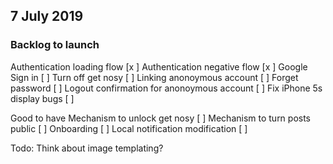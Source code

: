 ## 7 July 2019 ##
### Backlog to launch ###
Authentication loading flow [x ]
Authentication negative flow [x ]
Google Sign in [ ]
Turn off get nosy [ ]
Linking anonoymous account [ ]
Forget password [ ]
Logout confirmation for anonoymous account [ ]
Fix iPhone 5s display bugs [ ]

Good to have
Mechanism to unlock get nosy [ ]
    Mechanism to turn posts public [ ]
Onboarding [ ]
Local notification modification [ ]

Todo:
Think about image templating?
